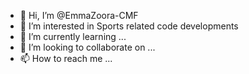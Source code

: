 - 👋 Hi, I’m @EmmaZoora-CMF
- 👀 I’m interested in Sports related code developments 
- 🌱 I’m currently learning ...
- 💞️ I’m looking to collaborate on ...
- 📫 How to reach me ...

<!---
EmmaZoora-CMF/EmmaZoora-CMF is a ✨ special ✨ repository because its `README.md` (this file) appears on your GitHub profile.
You can click the Preview link to take a look at your changes.
--->
